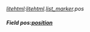 _[litehtml](../../modules/litehtml/litehtml-module.md):[litehtml](../../modules/litehtml/litehtml-module.md).[list\_marker](../../modules/litehtml/litehtml-list_marker.md).pos_
##### Field pos:[position](../../modules/litehtml/litehtml-position.md)
